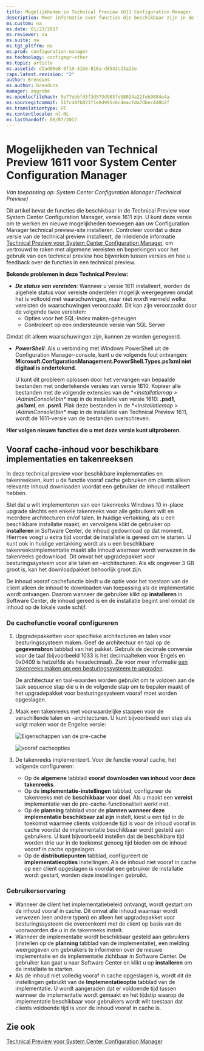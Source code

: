 ```yaml
---
title: Mogelijkheden in Technical Preview 1611 Configuration Manager
description: Meer informatie over functies die beschikbaar zijn in de Technical Preview voor System Center Configuration Manager, versie 1611.
ms.custom: na
ms.date: 01/23/2017
ms.reviewer: na
ms.suite: na
ms.tgt_pltfrm: na
ms.prod: configuration-manager
ms.technology: configmgr-other
ms.topic: article
ms.assetid: d2ad00e8-9f10-41b6-816a-d8542c23a22e
caps.latest.revision: "2"
author: Brenduns
ms.author: brenduns
manager: angrobe
ms.openlocfilehash: 5e77ebbfd3f3d573d903fe58024a22feb9884e4a
ms.sourcegitcommit: 51fc48fb023f1e8d995c6c4eacfda7dbec4d0b2f
ms.translationtype: HT
ms.contentlocale: nl-NL
ms.lasthandoff: 08/07/2017
---
```

# <a name="capabilities-in-technical-preview-1611-for-system-center-configuration-manager"></a>Mogelijkheden van Technical Preview 1611 voor System Center Configuration Manager

*Van toepassing op: System Center Configuration Manager (Technical Preview)*



Dit artikel bevat de functies die beschikbaar in de Technical Preview voor System Center Configuration Manager, versie 1611 zijn. U kunt deze versie om te werken en nieuwe mogelijkheden toevoegen aan uw Configuration Manager technical preview-site installeren. Controleer voordat u deze versie van de technical preview installeert, de inleidende informatie [Technical Preview voor System Center Configuration Manager](../../core/get-started/technical-preview.md), om vertrouwd te raken met algemene vereisten en beperkingen voor het gebruik van een technical preview hoe bijwerken tussen versies en hoe u feedback over de functies in een technical preview.    

**Bekende problemen in deze Technical Preview:**   
- ***De status van vereisten***: Wanneer u versie 1611 installeert, worden de algehele status voor vereiste onderdelen mogelijk weergegeven omdat het is voltooid met waarschuwingen, maar niet wordt vermeld welke vereisten de waarschuwingen veroorzaakt. Dit kan zijn veroorzaakt door de volgende twee vereisten:
  - Opties voor het SQL-Index maken-geheugen
  - Controleert op een ondersteunde versie van SQL Server  

 Omdat dit alleen waarschuwingen zijn, kunnen ze worden genegeerd.

- ***PowerShell***: Als u verbinding met Windows PowerShell uit de Configuration Manager-console, kunt u de volgende fout ontvangen: **Microsoft.ConfigurationManagement.PowerShell.Types.ps1xml niet digitaal is ondertekend**.  

   U kunt dit probleem oplossen door het vervangen van bepaalde bestanden met ondertekende versies van versie 1610. Kopieer alle bestanden met de volgende extensies van de **&lt;installatiemap > \AdminConsole\bin\**  map in de installatie van versie 1610: **.psd1**, **.ps1xml**, en **.psm1**. Plak deze bestanden in de **&lt;installatiemap > \AdminConsole\bin\**  map in de installatie van Technical Preview 1611, wordt de 1611-versie van de bestanden overschreven.


**Hier volgen nieuwe functies die u met deze versie kunt uitproberen.**  

## <a name="pre-cache-content-for-available-deployments-and-task-sequences"></a>Vooraf cache-inhoud voor beschikbare implementaties en takenreeksen
In deze technical preview voor beschikbare implementaties en takenreeksen, kunt u de functie vooraf cache gebruiken om clients alleen relevante inhoud downloaden voordat een gebruiker de inhoud installeert hebben.

Stel dat u wilt implementeren van een takenreeks Windows 10 in-place upgrade slechts een enkele takenreeks voor alle gebruikers wilt en meerdere architecturen en/of talen. In huidige vertakking, als u een beschikbare installatie maakt, en vervolgens klikt de gebruiker op **installeren** in Software Center, de inhoud gedownload op dat moment. Hiermee voegt u extra tijd voordat de installatie is gereed om te starten. U kunt ook in huidige vertakking wordt als u een beschikbare takenreeksimplementatie maakt alle inhoud waarnaar wordt verwezen in de takenreeks gedownload. Dit omvat het upgradepakket voor besturingssysteem voor alle talen en -architecturen. Als elk ongeveer 3 GB groot is, kan het downloadpakket behoorlijk groot zijn.

De inhoud vooraf cachefunctie biedt u de optie voor het toestaan van de client alleen de inhoud te downloaden van toepassing als de implementatie wordt ontvangen. Daarom wanneer de gebruiker klikt op **installeren** in Software Center, de inhoud gereed is en de installatie begint snel omdat de inhoud op de lokale vaste schijf.

### <a name="to-configure-the-pre-cache-feature"></a>De cachefunctie vooraf configureren

1. Upgradepakketten voor specifieke architecturen en talen voor besturingssysteem maken. Geef de architectuur en taal op de **gegevensbron** tabblad van het pakket. Gebruik de decimale conversie voor de taal (bijvoorbeeld 1033 is het decimaalteken voor Engels en 0x0409 is hetzelfde als hexadecimaal). Zie voor meer informatie [een takenreeks maken om een besturingssysteem te upgraden](/sccm/osd/deploy-use/create-a-task-sequence-to-upgrade-an-operating-system).

    De architectuur en taal-waarden worden gebruikt om te voldoen aan de taak sequence stap die u in de volgende stap om te bepalen maakt of het upgradepakket voor besturingssysteem vooraf moet worden opgeslagen.
2. Maak een takenreeks met voorwaardelijke stappen voor de verschillende talen en -architecturen. U kunt bijvoorbeeld een stap als volgt maken voor de Engelse versie:

    ![Eigenschappen van de pre-cache](media/precacheproperties2.png)

    ![vooraf cacheopties](media/precacheoptions2.png)  

3. De takenreeks implementeert. Voor de functie vooraf cache, het volgende configureren:
    - Op de **algemene** tabblad **vooraf downloaden van inhoud voor deze takenreeks**.
    - Op de **implementatie-instellingen** tabblad, configureer de takenreeks met de **beschikbaar** voor **doel**. Als u maakt een **vereist** implementatie van de pre-cache-functionaliteit werkt niet.
    - Op de **planning** tabblad voor de **plannen wanneer deze implementatie beschikbaar zal zijn** instelt, kiest u een tijd in de toekomst waarmee clients voldoende tijd is voor de inhoud vooraf in cache voordat de implementatie beschikbaar wordt gesteld aan gebruikers. U kunt bijvoorbeeld instellen dat de beschikbare tijd worden drie uur in de toekomst genoeg tijd bieden om de inhoud vooraf in cache opgeslagen.  
    - Op de **distributiepunten** tabblad, configureert de **implementatieopties** instellingen. Als de inhoud niet vooraf in cache op een client opgeslagen is voordat een gebruiker de installatie wordt gestart, worden deze instellingen gebruikt.


### <a name="user-experience"></a>Gebruikerservaring
- Wanneer de client het implementatiebeleid ontvangt, wordt gestart om de inhoud vooraf in cache. Dit omvat alle inhoud waarnaar wordt verwezen (een andere typen) en alleen het upgradepakket voor besturingssysteem die overeenkomt met de client op basis van de voorwaarden die u in de takenreeks instelt.
- Wanneer de implementatie wordt beschikbaar gesteld aan gebruikers (instellen op de **planning** tabblad van de implementatie), een melding weergegeven om gebruikers te informeren over de nieuwe implementatie en de implementatie zichtbaar in Software Center. De gebruiker kan gaat u naar Software Center en klikt u op **installeren** om de installatie te starten.
- Als de inhoud niet volledig vooraf in cache opgeslagen is, wordt dit de instellingen gebruikt van de **Implementatieoptie** tabblad van de implementatie. U wordt aangeraden dat er voldoende tijd tussen wanneer de implementatie wordt gemaakt en het tijdstip waarop de implementatie beschikbaar voor gebruikers wordt wilt toestaan dat clients voldoende tijd is voor de inhoud vooraf in cache is.


## <a name="see-also"></a>Zie ook
[Technical Preview voor System Center Configuration Manager](../../core/get-started/technical-preview.md)
